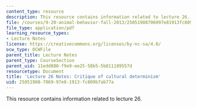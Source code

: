 ```yaml
---
content_type: resource
description: This resource contains information related to lecture 26.
file: /courses/9-20-animal-behavior-fall-2013/25051908706997e81913fc809b7ab77a_MIT9_20F13_Lec26.pdf
file_type: application/pdf
learning_resource_types:
- Lecture Notes
license: https://creativecommons.org/licenses/by-nc-sa/4.0/
ocw_type: OCWFile
parent_title: Lecture Notes
parent_type: CourseSection
parent_uid: 11edd880-f9e9-ee25-58b5-5b811189557d
resourcetype: Document
title: 'Lecture 26 Notes: Critique of cultural determinism'
uid: 25051908-7069-97e8-1913-fc809b7ab77a
---
```

This resource contains information related to lecture 26.
